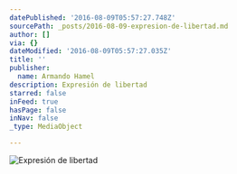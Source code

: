 ```yaml
---
datePublished: '2016-08-09T05:57:27.748Z'
sourcePath: _posts/2016-08-09-expresion-de-libertad.md
author: []
via: {}
dateModified: '2016-08-09T05:57:27.035Z'
title: ''
publisher:
  name: Armando Hamel
description: Expresión de libertad
starred: false
inFeed: true
hasPage: false
inNav: false
_type: MediaObject

---
```

![Expresión de libertad](https://the-grid-user-content.s3-us-west-2.amazonaws.com/b3a8b332-5752-4d87-80f8-6a99a84331fa.jpg)